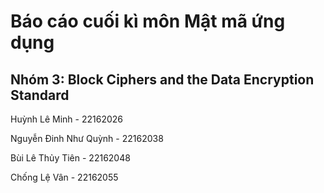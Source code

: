 <h1>Báo cáo cuối kì môn Mật mã ứng dụng</h1>
<h2>Nhóm 3: Block Ciphers and the Data Encryption Standard</h2>
<p>Huỳnh Lê Minh - 22162026</p>
<p>Nguyễn Đinh Như Quỳnh - 22162038</p>
<p>Bùi Lê Thủy Tiên - 22162048</p>
<p>Chống Lệ Vân - 22162055</p>
